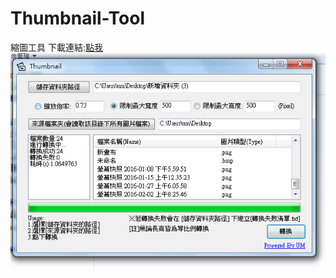 # Thumbnail-Tool
縮圖工具
下載連結:<a href="https://github.com/unromanticman/Thumbnail-Tool/raw/master/Thumbnail%E7%B8%AE%E5%9C%96.zip">點我</a><br>
<img src="https://github.com/unromanticman/Thumbnail-Tool/blob/master/DEMO.PNG?raw=true">
